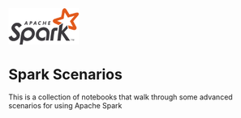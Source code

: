 <img src="https://raw.githubusercontent.com/AnalyticJeremy/AnalyticJeremy/main/img/spark.svg" height="72" alt="Apache Spark" />

# Spark Scenarios
This is a collection of notebooks that walk through some advanced scenarios for using Apache Spark
